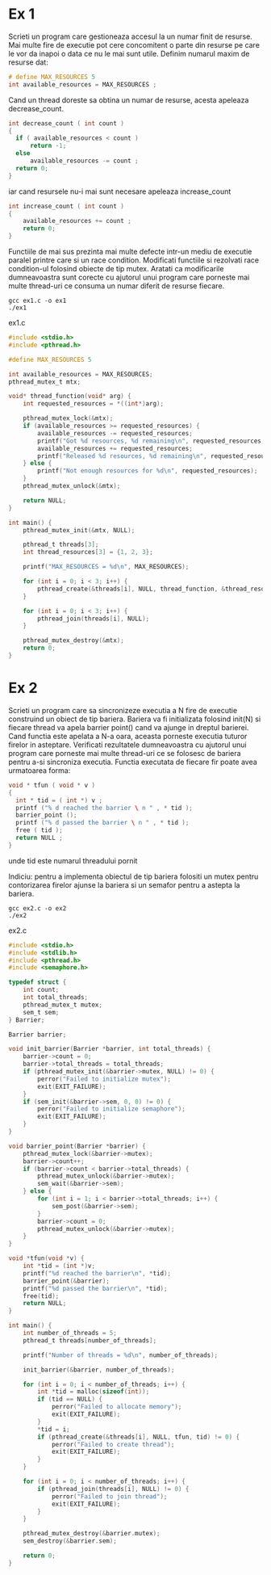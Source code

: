 # Ex 1

Scrieti un program care gestioneaza accesul la un numar finit de resurse.
Mai multe fire de executie pot cere concomitent o parte din resurse pe care
le vor da inapoi o data ce nu le mai sunt utile. Definim numarul maxim
de resurse dat:

```c
# define MAX_RESOURCES 5
int available_resources = MAX_RESOURCES ;
```

Cand un thread doreste sa obtina un numar de resurse, acesta apeleaza
decrease_count.

```c
int decrease_count ( int count )
{
  if ( available_resources < count )
      return -1;
  else
      available_resources -= count ;
  return 0;
}
```

iar cand resursele nu-i mai sunt necesare apeleaza increase_count

```c
int increase_count ( int count )
{
    available_resources += count ;
    return 0;
}
```

Functiile de mai sus prezinta mai multe defecte intr-un mediu de executie
paralel printre care si un race condition. Modificati functiile si rezolvati
race condition-ul folosind obiecte de tip mutex. Aratati ca modificarile
dumneavoastra sunt corecte cu ajutorul unui program care porneste mai
multe thread-uri ce consuma un numar diferit de resurse fiecare.

```ssh_session
gcc ex1.c -o ex1
./ex1
```

ex1.c

```c
#include <stdio.h>
#include <pthread.h>

#define MAX_RESOURCES 5

int available_resources = MAX_RESOURCES;
pthread_mutex_t mtx;

void* thread_function(void* arg) {
    int requested_resources = *((int*)arg);

    pthread_mutex_lock(&mtx);
    if (available_resources >= requested_resources) {
        available_resources -= requested_resources;
        printf("Got %d resources, %d remaining\n", requested_resources, available_resources);
        available_resources += requested_resources;
        printf("Released %d resources, %d remaining\n", requested_resources, available_resources);
    } else {
        printf("Not enough resources for %d\n", requested_resources);
    }
    pthread_mutex_unlock(&mtx);

    return NULL;
}

int main() {
    pthread_mutex_init(&mtx, NULL);

    pthread_t threads[3];
    int thread_resources[3] = {1, 2, 3};

    printf("MAX_RESOURCES = %d\n", MAX_RESOURCES);

    for (int i = 0; i < 3; i++) {
        pthread_create(&threads[i], NULL, thread_function, &thread_resources[i]);
    }

    for (int i = 0; i < 3; i++) {
        pthread_join(threads[i], NULL);
    }

    pthread_mutex_destroy(&mtx);
    return 0;
}

```


# Ex 2 

Scrieti un program care sa sincronizeze executia a N fire de executie construind un obiect de tip bariera. Bariera va fi initializata folosind init(N)
si fiecare thread va apela barrier point() cand va ajunge in dreptul barierei. Cand functia este apelata a N-a oara, aceasta porneste executia
tuturor firelor in asteptare.
Verificati rezultatele dumneavoastra cu ajutorul unui program care porneste
mai multe thread-uri ce se folosesc de bariera pentru a-si sincroniza executia.
Functia executata de fiecare fir poate avea urmatoarea forma:

```c
void * tfun ( void * v )
{
  int * tid = ( int *) v ;
  printf ("% d reached the barrier \ n " , * tid );
  barrier_point ();
  printf ("% d passed the barrier \ n " , * tid );
  free ( tid );
  return NULL ;
}
```

unde tid este numarul threadului pornit

Indiciu: pentru a implementa obiectul de tip bariera folositi un mutex
pentru contorizarea firelor ajunse la bariera si un semafor pentru a astepta
la bariera.


```ssh-session
gcc ex2.c -o ex2
./ex2
```


ex2.c

```c
#include <stdio.h>
#include <stdlib.h>
#include <pthread.h>
#include <semaphore.h>

typedef struct {
    int count;
    int total_threads;
    pthread_mutex_t mutex;
    sem_t sem;
} Barrier;

Barrier barrier;

void init_barrier(Barrier *barrier, int total_threads) {
    barrier->count = 0;
    barrier->total_threads = total_threads;
    if (pthread_mutex_init(&barrier->mutex, NULL) != 0) {
        perror("Failed to initialize mutex");
        exit(EXIT_FAILURE);
    }
    if (sem_init(&barrier->sem, 0, 0) != 0) {
        perror("Failed to initialize semaphore");
        exit(EXIT_FAILURE);
    }
}

void barrier_point(Barrier *barrier) {
    pthread_mutex_lock(&barrier->mutex);
    barrier->count++;
    if (barrier->count < barrier->total_threads) {
        pthread_mutex_unlock(&barrier->mutex);
        sem_wait(&barrier->sem);
    } else {
        for (int i = 1; i < barrier->total_threads; i++) {
            sem_post(&barrier->sem);
        }
        barrier->count = 0;
        pthread_mutex_unlock(&barrier->mutex);
    }
}

void *tfun(void *v) {
    int *tid = (int *)v;
    printf("%d reached the barrier\n", *tid);
    barrier_point(&barrier);
    printf("%d passed the barrier\n", *tid);
    free(tid);
    return NULL;
}

int main() {
    int number_of_threads = 5;
    pthread_t threads[number_of_threads];

    printf("Number of threads = %d\n", number_of_threads);

    init_barrier(&barrier, number_of_threads);

    for (int i = 0; i < number_of_threads; i++) {
        int *tid = malloc(sizeof(int));
        if (tid == NULL) {
            perror("Failed to allocate memory");
            exit(EXIT_FAILURE);
        }
        *tid = i;
        if (pthread_create(&threads[i], NULL, tfun, tid) != 0) {
            perror("Failed to create thread");
            exit(EXIT_FAILURE);
        }
    }

    for (int i = 0; i < number_of_threads; i++) {
        if (pthread_join(threads[i], NULL) != 0) {
            perror("Failed to join thread");
            exit(EXIT_FAILURE);
        }
    }

    pthread_mutex_destroy(&barrier.mutex);
    sem_destroy(&barrier.sem);

    return 0;
}
```
